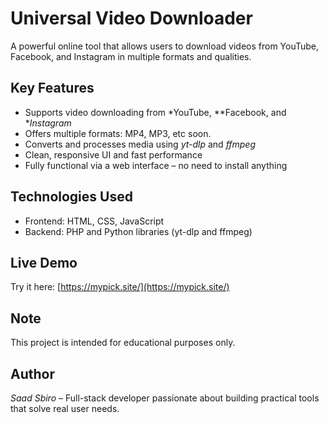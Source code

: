# Universal Video Downloader

A powerful online tool that allows users to download videos from YouTube, Facebook, and Instagram in multiple formats and qualities.

## Key Features
- Supports video downloading from *YouTube, **Facebook, and **Instagram*
- Offers multiple formats: MP4, MP3, etc soon.
- Converts and processes media using *yt-dlp* and *ffmpeg*
- Clean, responsive UI and fast performance
- Fully functional via a web interface – no need to install anything

## Technologies Used
- Frontend: HTML, CSS, JavaScript
- Backend: PHP and Python libraries (yt-dlp and ffmpeg)

## Live Demo
Try it here: [https://mypick.site/](https://mypick.site/)

## Note
This project is intended for educational purposes only.

## Author
*Saad Sbiro* – Full-stack developer passionate about building practical tools that solve real user needs.
